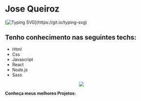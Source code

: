 # Jose Queiroz 

[![Typing SVG](https://readme-typing-svg.herokuapp.com?color=%231EA11F&center=false&lines=Desenvolvedor+Front-End!)](https://git.io/typing-svg)



## Tenho conhecimento nas seguintes techs:

- Html
- Css
- Javascript
- React
- Node.js
- Sass

<div align="center">
  
  ![](https://github-readme-stats.vercel.app/api/top-langs/?username=joserrbv&layout=compact&langs_count=7)
  
</div>


**Conheça meus melhores Projetos:**



  

  

